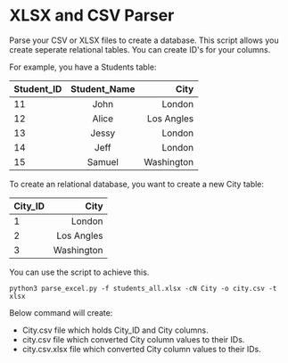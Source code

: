 
# XLSX and CSV Parser

Parse your CSV or XLSX files to create a database. 
This script allows you create seperate relational tables. You can create ID's for your columns.

For example, you have a Students table:

| Student_ID   |      Student_Name      |  City |
|----------|:-------------:|------:|
|11 |  John | London |
| 12 |    Alice   |   Los Angles |
| 13 | Jessy |    London |
| 14 | Jeff |    London |
| 15 | Samuel |    Washington |


To create an relational database, you want to create a new City table:

| City_ID   |  City |
|----------|------:|
|1 |  London |
| 2 |    Los Angles |
| 3 |     Washington |


You can use the script to achieve this. 


```plaintext
python3 parse_excel.py -f students_all.xlsx -cN City -o city.csv -t xlsx
```
Below command will create:
- City.csv file which holds City_ID and City columns.
- city.csv file which converted City column values to their IDs.
- city.csv.xlsx file which converted City column values to their IDs.


